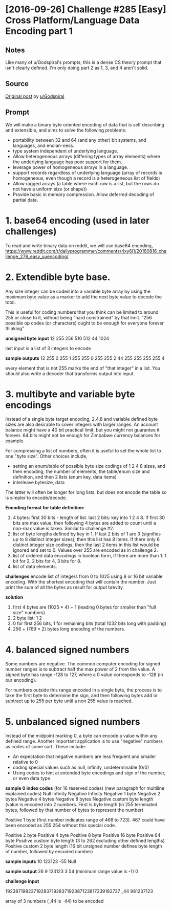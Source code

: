 # [2016-09-26] Challenge #285 [Easy] Cross Platform/Language Data Encoding part 1

## Notes

Like many of u/Godspiral's prompts, this is a dense CS theory prompt that isn't clearly defined. I'm only doing part 2 as 1, 3, and 4 aren't solid.

## Source

[Original post](https://old.reddit.com/r/dailyprogrammer/comments/54lu54/20160926_challenge_285_easy_cross/) by [u/Godspiral](https://old.reddit.com/user/Godspiral)

## Prompt

We will make a binary byte oriented encoding of data that is self describing and extensible, and aims to solve the following problems:

* portability between 32 and 64 (and any other) bit systems, and languages, and endian-ness.
* type system independent of underlying language.
* Allow heterogeneous arrays (differing types of array elements) where the underlying language has poor support for them.
* leverage power of homogeneous arrays in a language.
* support records regardless of underlying language (array of records is homogeneous, even though a record is a heterogeneous list of fields)
* Allow ragged arrays (a table where each row is a list, but the rows do not have a uniform size (or shape))
* Provide basic in memory compression.  Allow deferred decoding of partial data.

# 1.  base64 encoding (used in later challenges)

To read and write binary data on reddit, we will use base64 encoding, https://www.reddit.com/r/dailyprogrammer/comments/4xy6i1/20160816_challenge_279_easy_uuencoding/

# 2. Extendible byte base.

Any size integer can be coded into a variable byte array by using the maximum byte value as a marker to add the next byte value to decode the total.

This is useful for coding numbers that you think can be limited to around 255 or close to it, without being "hard constrained" by that limit.  "256 possible op codes (or characters) ought to be enough for everyone forever thinking"

**unsigned byte input**
12
255
256
510
512 44 1024

last input is a list of 3 integers to encode

**sample outputs**
12
255 0
255 1
255 255 0
255 255 2 44 255 255 255 255 4

every element that is not 255 marks the end of "that integer" in a list.  You should also write a decoder that transforms output into input.


# 3. multibyte and variable byte encodings

Instead of a single byte target encoding, 2,4,8 and variable defined byte sizes are also desirable to cover integers with larger ranges.  An account balance might have a 40 bit practical limit, but you might not guarantee it forever.  64 bits might not be enough for Zimbabwe currency balances for example.

For compressing a list of numbers, often it is useful to set the whole list to one "byte size".  Other choices include,

* setting an enum/table of possible byte size codings of 1 2 4 8  sizes, and then encoding, the number of elements, the table/enum size and definition, and then 2 lists (enum key, data items)
* interleave bytesize, data

The latter will often be longer for long lists, but does not encode the table so is simpler to encode/decode.

**Encoding format for table definition:**

1. 4 bytes: first 30 bits - length of list.  last 2 bits: key into 1 2 4 8.  If first 30 bits are max value, then following 4 bytes are added to count until a non-max value is taken.  Similar to challenge #2.
2. list of byte lengths defined by key in 1.  If last 2 bits of 1 are 3 (signifies up to 8 distinct integer sizes), then this list has 8 items.  If there only 6 distinct integer size codings, then the last 2 items in this list would be ignored and set to 0.  Values over 255 are encoded as in challenge 2.
3. list of ordered data encodings in boolean form, if there are more than 1.  1 bit for 2, 2 bits for 4, 3 bits for 8.
4. list of data elements.

**challenges**
encode list of integers from 0 to 1025 using 8 or 16 bit variable encoding.  With the shortest encoding that will contain the number.  Just print the sum of all the bytes as result for output brevity.

**solution**

1. first 4 bytes are (1025 * 4) + 1 (leading 0 bytes for smaller than "full size" numbers)
2. 2 byte list: 1  2
3. 0 for first 256 bits, 1 for remaining bits (total 1032 bits long with padding)
4. 256 + (769 * 2) bytes long encoding of the numbers.


# 4. balanced signed numbers

Some numbers are negative.  The common computer encoding for signed number ranges is to subtract half the max power of 2 from the value.  A signed byte has range -128 to 127, where a 0 value corresponds to -128 (in our encoding).

For numbers outside this range encoded in a single byte, the process is to take the first byte to determine the sign, and then following bytes add or subtract up to 255 per byte until a non 255 value is reached.

# 5. unbalanced signed numbers

Instead of the midpoint marking 0, a byte can encode a value within any defined range.
Another important application is to use "negative" numbers as codes of some sort.  These include:

* An expectation that negative numbers are less frequent and smaller relative to 0
* coding special values such as null, infinity, undeterminable (0/0)
* Using codes to hint at extended byte encodings and sign of the number, or even data type


**sample 0 index codes** (for 16 reserved codes) (new paragraph for multiline explained codes)
Null
Infinity
Negative Infinity
Negative 1 byte
Negative 2 bytes
Negative 4 bytes
Negative 8 bytes
Negative custom byte length (value is encoded into 2 numbers.  First is byte length (in 255 terminated bytes, followed by that number of bytes to represent the number)

Positive 1 byte (first number indicates range of 468 to 723).  467 could have been encoded as 255 254 without this special code.

Positive 2 byte
Positive 4 byte
Positive 8 byte
Positive 16 byte
Positive 64 byte
Positive custom byte length (3 to 262 excluding other defined lengths)
Positive custom 2 byte length (16 bit unsigned number defines byte length of number, followed by encoded number)

**sample inputs**
10
123123
-55
Null

**sample output**
26
9 123123
3 54 (minimum range value is -1)
0

**challenge input**

192387198237192837192837192387123817239182737 _44 981237123

array of 3 numbers (_44 is -44) to be encoded
